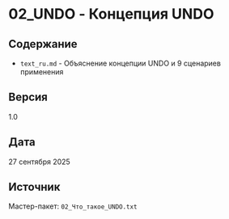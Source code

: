 # 02_UNDO - Концепция UNDO

## Содержание
- `text_ru.md` - Объяснение концепции UNDO и 9 сценариев применения

## Версия
1.0

## Дата
27 сентября 2025

## Источник
Мастер-пакет: `02_Что_такое_UNDO.txt`
